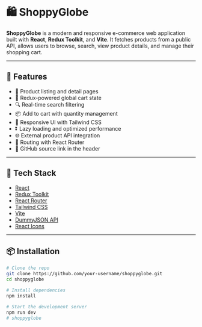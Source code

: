 # 🛍️ ShoppyGlobe

**ShoppyGlobe** is a modern and responsive e-commerce web application built with **React**, **Redux Toolkit**, and **Vite**. It fetches products from a public API, allows users to browse, search, view product details, and manage their shopping cart.

---

## 🚀 Features

- 🛒 Product listing and detail pages  
- 🧠 Redux-powered global cart state  
- 🔍 Real-time search filtering  
- 📦 Add to cart with quantity management  
- 📱 Responsive UI with Tailwind CSS  
- ⏬ Lazy loading and optimized performance  
- 🌐 External product API integration  
- 🧭 Routing with React Router  
- 🌟 GitHub source link in the header

---

## 🧰 Tech Stack

- [React](https://reactjs.org/)
- [Redux Toolkit](https://redux-toolkit.js.org/)
- [React Router](https://reactrouter.com/)
- [Tailwind CSS](https://tailwindcss.com/)
- [Vite](https://vitejs.dev/)
- [DummyJSON API](https://dummyjson.com/products)
- [React Icons](https://react-icons.github.io/react-icons/)

---

## 📦 Installation

```bash
# Clone the repo
git clone https://github.com/your-username/shoppyglobe.git
cd shoppyglobe

# Install dependencies
npm install

# Start the development server
npm run dev
#   s h o p p y g l o b e  
 